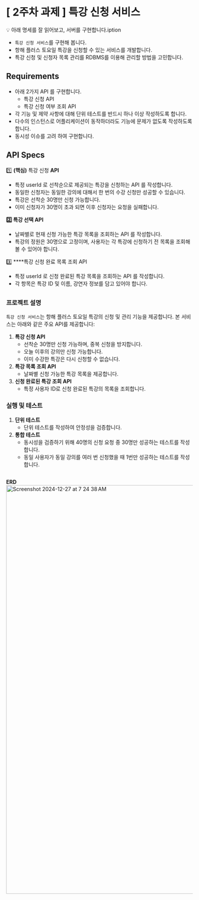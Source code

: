 # [ 2주차 과제 ] 특강 신청 서비스

<aside>
💡 아래 명세를 잘 읽어보고, 서버를 구현합니다.iption

</aside>

- `특강 신청 서비스`를 구현해 봅니다.
- 항해 플러스 토요일 특강을 신청할 수 있는 서비스를 개발합니다.
- 특강 신청 및 신청자 목록 관리를 RDBMS를 이용해 관리할 방법을 고민합니다.

## Requirements

- 아래 2가지 API 를 구현합니다.
    - 특강 신청 API
    - 특강 신청 여부 조회 API
- 각 기능 및 제약 사항에 대해 단위 테스트를 반드시 하나 이상 작성하도록 합니다.
- 다수의 인스턴스로 어플리케이션이 동작하더라도 기능에 문제가 없도록 작성하도록 합니다.
- 동시성 이슈를 고려 하여 구현합니다.

## API Specs

1️⃣ **(핵심)** 특강 신청 **API**

- 특정 userId 로 선착순으로 제공되는 특강을 신청하는 API 를 작성합니다.
- 동일한 신청자는 동일한 강의에 대해서 한 번의 수강 신청만 성공할 수 있습니다.
- 특강은 선착순 30명만 신청 가능합니다.
- 이미 신청자가 30명이 초과 되면 이후 신청자는 요청을 실패합니다.

**2️⃣ 특강 선택 API** 

- 날짜별로 현재 신청 가능한 특강 목록을 조회하는 API 를 작성합니다.
- 특강의 정원은 30명으로 고정이며, 사용자는 각 특강에 신청하기 전 목록을 조회해 볼 수 있어야 합니다.

3️⃣  ****특강 신청 완료 목록 조회 API

- 특정 userId 로 신청 완료된 특강 목록을 조회하는 API 를 작성합니다.
- 각 항목은 특강 ID 및 이름, 강연자 정보를 담고 있어야 합니다.

## 


### 프로젝트 설명

`특강 신청 서비스`는 항해 플러스 토요일 특강의 신청 및 관리 기능을 제공합니다. 본 서비스는 아래와 같은 주요 API를 제공합니다:

1. **특강 신청 API**
    - 선착순 30명만 신청 가능하며, 중복 신청을 방지합니다.
    - 오늘 이후의 강의만 신청 가능합니다.
    - 이미 수강한 특강은 다시 신청할 수 없습니다.
2. **특강 목록 조회 API**
    - 날짜별 신청 가능한 특강 목록을 제공합니다.
3. **신청 완료된 특강 조회 API**
    - 특정 사용자 ID로 신청 완료된 특강의 목록을 조회합니다.


### 실행 및 테스트
1. **단위 테스트**
    - 단위 테스트를 작성하여 안정성을 검증합니다.
2. **통합 테스트**
    - 동시성을 검증하기 위해 40명의 신청 요청 중 30명만 성공하는 테스트를 작성합니다.
    - 동일 사용자가 동일 강의를 여러 번 신청했을 때 1번만 성공하는 테스트를 작성합니다.
##

**ERD** 
<img width="1100" alt="Screenshot 2024-12-27 at 7 24 38 AM" src="https://github.com/user-attachments/assets/73a35f85-f7a9-4c06-91af-7660dd7af3a7" />

##
